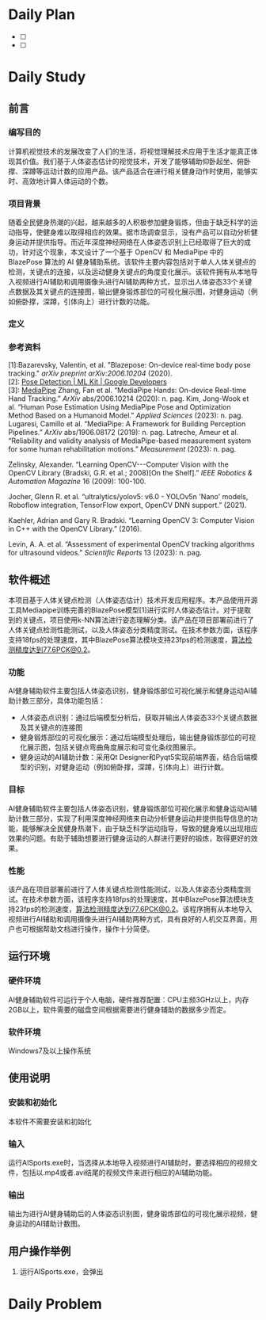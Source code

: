 # Daily Plan
- [ ] 
- [ ] 
# Daily Study
## 前言
### 编写目的
计算机视觉技术的发展改变了人们的生活，将视觉理解技术应用于生活才能真正体现其价值。我们基于人体姿态估计的视觉技术，开发了能够辅助仰卧起坐、俯卧撑、深蹲等运动计数的应用产品。该产品适合在进行相关健身动作时使用，能够实时、高效地计算人体运动的个数。
### 项目背景
随着全民健身热潮的兴起，越来越多的人积极参加健身锻炼，但由于缺乏科学的运动指导，使健身难以取得相应的效果。据市场调查显示，没有产品可以自动分析健身运动并提供指导。而近年深度神经网络在人体姿态识别上已经取得了巨大的成功，针对这个现象，本文设计了一个基于 OpenCV 和 MediaPipe 中的 BlazePose 算法的 AI 健身辅助系统。该软件主要内容包括对于单人人体关键点的检测，关键点的连接，以及运动健身关键点的角度变化展示。该软件拥有从本地导入视频进行AI辅助和调用摄像头进行AI辅助两种方式，显示出人体姿态33个关键点数据及其关键点的连接图，输出健身锻炼部位的可视化展示图，对健身运动（例如俯卧撑，深蹲，引体向上）进行计数的功能。
### 定义
### 参考资料
[1]:Bazarevsky, Valentin, et al. "Blazepose: On-device real-time body pose tracking." _arXiv preprint arXiv:2006.10204_ (2020).  
[2]: [Pose Detection | ML Kit | Google Developers](https://developers.google.com/ml-kit/vision/pose-detection)  
[3]: [MediaPipe](https://mediapipe.dev/)
Zhang, Fan et al. “MediaPipe Hands: On-device Real-time Hand Tracking.” _ArXiv_ abs/2006.10214 (2020): n. pag.
Kim, Jong-Wook et al. “Human Pose Estimation Using MediaPipe Pose and Optimization Method Based on a Humanoid Model.” _Applied Sciences_ (2023): n. pag.
Lugaresi, Camillo et al. “MediaPipe: A Framework for Building Perception Pipelines.” _ArXiv_ abs/1906.08172 (2019): n. pag.
Latreche, Ameur et al. “Reliability and validity analysis of MediaPipe-based measurement system for some human rehabilitation motions.” _Measurement_ (2023): n. pag.

Zelinsky, Alexander. “Learning OpenCV---Computer Vision with the OpenCV Library (Bradski, G.R. et al.; 2008)[On the Shelf].” _IEEE Robotics & Automation Magazine_ 16 (2009): 100-100.

Jocher, Glenn R. et al. “ultralytics/yolov5: v6.0 - YOLOv5n 'Nano' models, Roboflow integration, TensorFlow export, OpenCV DNN support.” (2021).

Kaehler, Adrian and Gary R. Bradski. “Learning OpenCV 3: Computer Vision in C++ with the OpenCV Library.” (2016).

Levin, A. A. et al. “Assessment of experimental OpenCV tracking algorithms for ultrasound videos.” _Scientific Reports_ 13 (2023): n. pag.
## 软件概述
本项目基于人体关键点检测（人体姿态估计）技术开发应用程序。本产品使用开源工具Mediapipe训练完善的BlazePose模型[1]进行实时人体姿态估计。对于提取到的关键点，项目使用k-NN算法进行姿态理解分类。该产品在项目部署前进行了人体关键点检测性能测试，以及人体姿态分类精度测试。在技术参数方面，该程序支持18fps的处理速度，其中BlazePose算法模块支持23fps的检测速度，算法检测精度达到77.6PCK@0.2。
### 功能
AI健身辅助软件主要包括人体姿态识别，健身锻炼部位可视化展示和健身运动AI辅助计数三部分，具体功能包括：
- 人体姿态点识别：通过后端模型分析后，获取并输出人体姿态33个关键点数据及其关键点的连接图
- 健身锻炼部位的可视化展示：通过后端模型处理后，输出健身锻炼部位的可视化展示图，包括关键点弯曲角度展示和可变化条纹图展示。
- 健身运动的AI辅助计数：采用Qt Designer和Pyqt5实现前端界面，结合后端模型的识别，对健身运动（例如俯卧撑，深蹲，引体向上）进行计数。
### 目标
AI健身辅助软件主要包括人体姿态识别，健身锻炼部位可视化展示和健身运动AI辅助计数三部分，实现了利用深度神经网络来自动分析健身运动并提供指导信息的功能，能够解决全民健身热潮下，由于缺乏科学运动指导，导致的健身难以出现相应效果的问题。有助于辅助想要进行健身运动的人群进行更好的锻炼，取得更好的效果。
### 性能
该产品在项目部署前进行了人体关键点检测性能测试，以及人体姿态分类精度测试。在技术参数方面，该程序支持18fps的处理速度，其中BlazePose算法模块支持23fps的检测速度，算法检测精度达到77.6PCK@0.2。该程序拥有从本地导入视频进行AI辅助和调用摄像头进行AI辅助两种方式，具有良好的人机交互界面，用户也可根据帮助文档进行操作，操作十分简便。
## 运行环境
### 硬件环境
AI健身辅助软件可运行于个人电脑，硬件推荐配置：CPU主频3GHz以上，内存2GB以上，软件需要的磁盘空间根据需要进行健身辅助的数据多少而定。
### 软件环境
Windows7及以上操作系统
## 使用说明
### 安装和初始化
本软件不需要安装和初始化
### 输入
运行AISports.exe时，当选择从本地导入视频进行AI辅助时，要选择相应的视频文件，包括以.mp4或者.avi结尾的视频文件来进行相应的AI辅助功能。
### 输出
输出为进行AI健身辅助后的人体姿态识别图，健身锻炼部位的可视化展示视频，健身运动的AI辅助计数图。
## 用户操作举例
1. 运行AISports.exe，会弹出
# Daily Problem